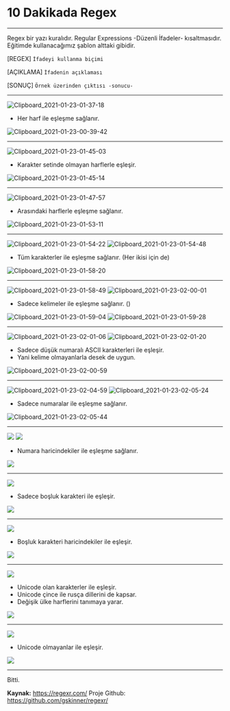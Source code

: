 
# 10 Dakikada Regex
___

Regex bir yazı kuralıdır.
Regular Expressions -Düzenli İfadeler- kısaltmasıdır.
Eğitimde kullanacağımız şablon alttaki gibidir.

[REGEX] `İfadeyi kullanma biçimi`

[AÇIKLAMA] `İfadenin açıklaması`

[SONUÇ] `Örnek üzerinden çıktısı -sonucu-`

-----------------------

![Clipboard_2021-01-23-01-37-18](https://user-images.githubusercontent.com/58127640/105559830-43f06a80-5d23-11eb-8b74-67f6d071a1f8.png)

- Her harf ile eşleşme sağlanır.

![Clipboard_2021-01-23-00-39-42](https://user-images.githubusercontent.com/58127640/105559876-62566600-5d23-11eb-86d6-2b7ce61d1298.png)

--------------------

![Clipboard_2021-01-23-01-45-03](https://user-images.githubusercontent.com/58127640/105559900-78fcbd00-5d23-11eb-8464-64b3e3a4ba8b.png)

- Karakter setinde olmayan harflerle eşleşir.

![Clipboard_2021-01-23-01-45-14](https://user-images.githubusercontent.com/58127640/105559916-887c0600-5d23-11eb-8d8e-b9c49c0ff7c0.png)

--------------------

![Clipboard_2021-01-23-01-47-57](https://user-images.githubusercontent.com/58127640/105559938-96ca2200-5d23-11eb-8724-3c881f9f8780.png)

- Arasındaki harflerle eşleşme sağlanır.

![Clipboard_2021-01-23-01-53-11](https://user-images.githubusercontent.com/58127640/105559958-a0ec2080-5d23-11eb-8733-53ca532df7da.png)

--------------------

![Clipboard_2021-01-23-01-54-22](https://user-images.githubusercontent.com/58127640/105559979-ae090f80-5d23-11eb-8c7d-488a8f785fa2.png)
![Clipboard_2021-01-23-01-54-48](https://user-images.githubusercontent.com/58127640/105559999-b8c3a480-5d23-11eb-8ecc-0dc8bf971595.png)

- Tüm karakterler ile eşleşme sağlanır. (Her ikisi için de)

![Clipboard_2021-01-23-01-58-20](https://user-images.githubusercontent.com/58127640/105560028-c547fd00-5d23-11eb-8c13-665f730793a5.png)

--------------------

![Clipboard_2021-01-23-01-58-49](https://user-images.githubusercontent.com/58127640/105560046-d0029200-5d23-11eb-960d-f0b3adf7ca17.png)
![Clipboard_2021-01-23-02-00-01](https://user-images.githubusercontent.com/58127640/105560059-d8f36380-5d23-11eb-893e-568337543832.png)

- Sadece kelimeler ile eşleşme sağlanır. ()

![Clipboard_2021-01-23-01-59-04](https://user-images.githubusercontent.com/58127640/105560080-e3156200-5d23-11eb-9880-089dfa7745fc.png)
![Clipboard_2021-01-23-01-59-28](https://user-images.githubusercontent.com/58127640/105560087-ec063380-5d23-11eb-8b46-9b60244c4015.png)

--------------------

![Clipboard_2021-01-23-02-01-06](https://user-images.githubusercontent.com/58127640/105560110-f6283200-5d23-11eb-9278-aead52f9fdfd.png)
![Clipboard_2021-01-23-02-01-20](https://user-images.githubusercontent.com/58127640/105560122-017b5d80-5d24-11eb-80b5-6e348337043b.png)

- Sadece düşük numaralı ASCII karakterleri ile eşleşir.
- Yani kelime olmayanlarla desek de uygun.

![Clipboard_2021-01-23-02-00-59](https://user-images.githubusercontent.com/58127640/105560130-0a6c2f00-5d24-11eb-9b01-8182e8b4b788.png)

--------------------

![Clipboard_2021-01-23-02-04-59](https://user-images.githubusercontent.com/58127640/105560145-17891e00-5d24-11eb-8548-284f03304498.png)
![Clipboard_2021-01-23-02-05-24](https://user-images.githubusercontent.com/58127640/105560167-24a60d00-5d24-11eb-9278-50daef249a74.png)

- Sadece numaralar ile eşleşme sağlanır.

![Clipboard_2021-01-23-02-05-44](https://user-images.githubusercontent.com/58127640/105560176-2cfe4800-5d24-11eb-9519-4e23e092ec89.png)

--------------------

![](@attachment/Clipboard_2021-01-23-02-06-21.png)
![](@attachment/Clipboard_2021-01-23-02-07-39.png)

- Numara haricindekiler ile eşleşme sağlanır.

![](@attachment/Clipboard_2021-01-23-02-08-27.png)

--------------------

![](@attachment/Clipboard_2021-01-23-02-09-06.png)

- Sadece boşluk karakteri ile eşleşir.

![](@attachment/Clipboard_2021-01-23-02-09-17.png)

--------------------

![](@attachment/Clipboard_2021-01-23-02-10-30.png)

- Boşluk karakteri haricindekiler ile eşleşir.

![](@attachment/Clipboard_2021-01-23-02-09-17.png)

--------------------

![](@attachment/Clipboard_2021-01-23-02-16-16.png)

- Unicode olan karakterler ile eşleşir.
- Unicode çince ile rusça dillerini de kapsar.
- Değişik ülke harflerini tanımaya yarar.

![](@attachment/Clipboard_2021-01-23-02-16-34.png)

--------------------

![](@attachment/Clipboard_2021-01-23-02-17-50.png)

- Unicode olmayanlar ile eşleşir.

![](@attachment/Clipboard_2021-01-23-02-18-00.png)

--------------------

Bitti.

**Kaynak:** https://regexr.com/
Proje Github: https://github.com/gskinner/regexr/
